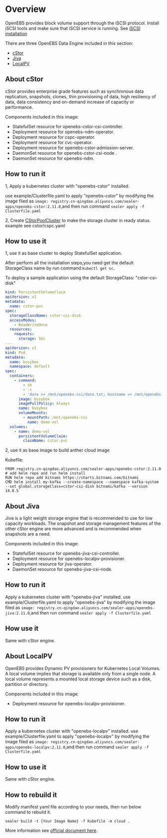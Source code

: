 # Overview

OpenEBS provides block volume support through the iSCSI protocol. Install iSCSI tools and make sure that iSCSI service
is running. See [iSCSI installation](https://openebs.io/docs/user-guides/prerequisites)

There are three OpenEBS Data Engine included in this section:

* [cStor](https://openebs.io/docs/concepts/cstor)
* [Jiva](https://openebs.io/docs/concepts/jiva)
* [LocalPV](https://openebs.io/docs/concepts/localpv)

## About cStor

cStor provides enterprise grade features such as synchronous data replication, snapshots, clones, thin provisioning of
data, high resiliency of data, data consistency and on-demand increase of capacity or performance.

Components included in this image:

* StatefulSet resource for openebs-cstor-csi-controller.
* Deployment resource for openebs-ndm-operator.
* Deployment resource for cspc-operator.
* Deployment resource for cvc-operator.
* Deployment resource for openebs-cstor-admission-server.
* DaemonSet resource for openebs-cstor-csi-node .
* DaemonSet resource for openebs-ndm.

## How to run it

1, Apply a kubernetes cluster with "openebs-cstor" installed.

use example/Clusterfile.yaml to apply "openebs-cstor" by modifying the image filed
as `image: registry.cn-qingdao.aliyuncs.com/sealer-apps/openebs-cstor:2.11.0`,and then run
command `sealer apply -f Clusterfile.yaml`

2, Create [CStorPoolCluster](https://openebs.io/docs/user-guides/cstor) to make
the storage cluster in ready status. example see cstor/cspc.yaml

## How to use it

1, use it as base cluster to deploy StatefulSet application.

After perform all the installation steps,you need get the default StorageClass name by run command:`kubectl get sc`.

To deploy a sample application using the default StorageClass: "cstor-csi-disk"

```yaml
kind: PersistentVolumeClaim
apiVersion: v1
metadata:
  name: cstor-pvc
spec:
  storageClassName: cstor-csi-disk
  accessModes:
    - ReadWriteOnce
  resources:
    requests:
      storage: 5Gi
---
apiVersion: v1
kind: Pod
metadata:
  name: busybox
  namespace: default
spec:
  containers:
    - command:
        - sh
        - -c
        - 'date >> /mnt/openebs-csi/date.txt; hostname >> /mnt/openebs-csi/hostname.txt; sync; sleep 5; sync; tail -f /dev/null;'
      image: busybox
      imagePullPolicy: Always
      name: busybox
      volumeMounts:
        - mountPath: /mnt/openebs-csi
          name: demo-vol
  volumes:
    - name: demo-vol
      persistentVolumeClaim:
        claimName: cstor-pvc
```

2, use it as base image to build anther cloud image

Kubefile:

```shell
FROM registry.cn-qingdao.aliyuncs.com/sealer-apps/openebs-cstor:2.11.0
# add helm repo and run helm install
RUN helm repo add bitnami https://charts.bitnami.com/bitnami
CMD helm install my-kafka --create-namespace --namespace kafka-system --set global.storageClass=cstor-csi-disk bitnami/kafka --version 14.0.5
```

## About Jiva

Jiva is a light weight storage engine that is recommended to use for low capacity workloads. The snapshot and storage
management features of the other cStor engine are more advanced and is recommended when snapshots are a need.

Components included in this image:

* StatefulSet resource for openebs-jiva-csi-controller.
* Deployment resource for openebs-localpv-provisioner.
* Deployment resource for jiva-operator.
* DaemonSet resource for openebs-jiva-csi-node.

## How to run it

Apply a kubernetes cluster with "openebs-jiva" installed. use example/Clusterfile.yaml to apply "openebs-jiva" by
modifying the image filed as `image: registry.cn-qingdao.aliyuncs.com/sealer-apps/openebs-jiva:2.11.0`,and then run
command `sealer apply -f Clusterfile.yaml`

## How use it

Same with cStor engine.

## About LocalPV

OpenEBS provides Dynamic PV provisioners for Kubernetes Local Volumes. A local volume implies that storage is available
only from a single node. A local volume represents a mounted local storage device such as a disk, partition or
directory.

Components included in this image:

* Deployment resource for openebs-localpv-provisioner.

## How to run it

Apply a kubernetes cluster with "openebs-localpv" installed. use example/Clusterfile.yaml to apply "openebs-localpv" by
modifying the image filed as `image: registry.cn-qingdao.aliyuncs.com/sealer-apps/openebs-localpv:2.11.0`,and then run
command `sealer apply -f Clusterfile.yaml`

## How to use it

Same with cStor engine.

## How to rebuild it

Modify manifest yaml file according to your needs, then run below command to rebuild it.

```shell
sealer build -t {Your Image Name} -f Kubefile -m cloud .
```

More information see [official document here](https://openebs.io).